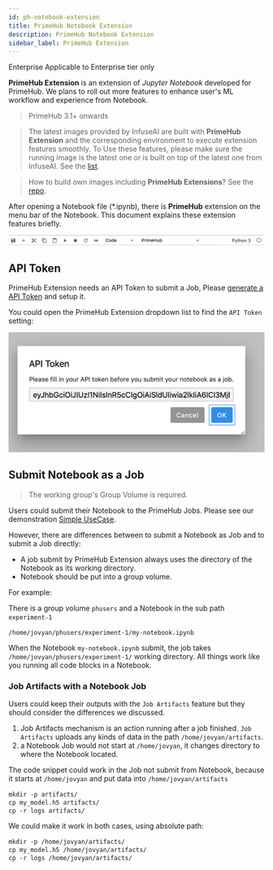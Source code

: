 ```yaml
---
id: ph-notebook-extension
title: PrimeHub Notebook Extension
description: PrimeHub Notebook Extension
sidebar_label: PrimeHub Extension
---
```


<div class="ee-only tooltip">Enterprise
  <span class="tooltiptext">Applicable to Enterprise tier only</span>
</div>

**PrimeHub Extension** is an extension of *Jupyter Notebook* developed for PrimeHub. We plans to roll out more features to enhance user's ML workflow and experience from Notebook.

>PrimeHub 3.1+ onwards

>The latest images provided by InfuseAI are built with **PrimeHub Extension** and the corresponding environment to execute extension features smoothly. To Use these features, please make sure the running image is the latest one or is built on top of the latest one from InfuseAI. See the [list](guide_manual/images-list).

> How to build own images including **PrimeHub Extensions**? See the [repo](https://github.com/InfuseAI/primehub-job/tree/master/jupyterlab_primehub).

After opening a Notebook file (*.ipynb), there is **PrimeHub** extension on the menu bar of the Notebook. This document explains these extension features briefly.

![](assets/ph-extension-menu.png)


## API Token

PrimeHub Extension needs an API Token to submit a Job, Please [generate a API Token](tasks/api-token) and setup it.

You could open the PrimeHub Extension dropdown list to find the `API Token` setting:

![](assets/ph-extension-token.png)


## Submit Notebook as a Job

>The working group's Group Volume is required.

Users could submit their Notebook to the PrimeHub Jobs. Please see our demonstration [Simple UseCase](notebook-as-job).

However, there are differences between to submit a Notebook as Job and to submit a Job directly:

* A job submit by PrimeHub Extension always uses the directory of the Notebook as its working directory.
* Notebook should be put into a group volume.

For example: 

There is a group volume `phusers` and a Notebook in the sub path `experiment-1`

```
/home/jovyan/phusers/experiment-1/my-notebook.ipynb
```

When the Notebook `my-notebook.ipynb` submit, the job takes `/home/jovyan/phusers/experiment-1/` working directory. All things work like you running all code blocks in a Notebook.


### Job Artifacts with a Notebook Job

Users could keep their outputs with the `Job Artifacts` feature but they should consider the differences we discussed.

1. Job Artifacts mechanism is an action running after a job finished. `Job Artifacts` uploads any kinds of data in the path `/home/jovyan/artifacts`.
2. a Notebook Job would not start at `/home/jovyan`, it changes directory to where the Notebook located.


The code snippet could work in the Job not submit from Notebook, because it starts at `/home/jovyan` and put data into `/home/jovyan/artifacts`

```
mkdir -p artifacts/
cp my_model.h5 artifacts/
cp -r logs artifacts/
```

We could make it work in both cases, using absolute path:

```
mkdir -p /home/jovyan/artifacts/
cp my_model.h5 /home/jovyan/artifacts/
cp -r logs /home/jovyan/artifacts/
```